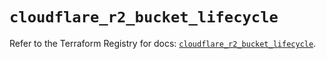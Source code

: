 # `cloudflare_r2_bucket_lifecycle`

Refer to the Terraform Registry for docs: [`cloudflare_r2_bucket_lifecycle`](https://registry.terraform.io/providers/cloudflare/cloudflare/5.8.4/docs/resources/r2_bucket_lifecycle).
